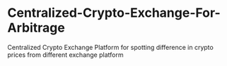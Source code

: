 # Centralized-Crypto-Exchange-For-Arbitrage
Centralized Crypto Exchange Platform for spotting difference in crypto prices from different exchange platform 
